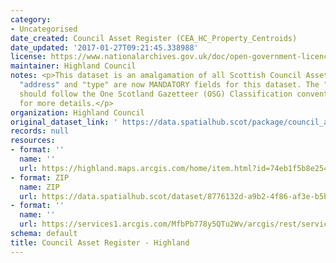 ```yaml
---
category:
- Uncategorised
date_created: Council Asset Register (CEA_HC_Property_Centroids)
date_updated: '2017-01-27T09:21:45.338988'
license: https://www.nationalarchives.gov.uk/doc/open-government-licence/version/3/
maintainer: Highland Council
notes: <p>This dataset is an amalgamation of all Scottish Council Asset Registers.\r\n\r\n"UPRN",
  "address" and "type" are now MANDATORY fields for this dataset. The "type" field
  should follow the One Scotland Gazetteer (OSG) Classification conventions. See https://osg.scot/portal/index.jsp
  for more details.</p>
organization: Highland Council
original_dataset_link: ' https://data.spatialhub.scot/package/council_asset_register-hi'
records: null
resources:
- format: ''
  name: ''
  url: https://highland.maps.arcgis.com/home/item.html?id=74eb1f5b8e254e7babb90298e6dd5858
- format: ZIP
  name: ZIP
  url: https://data.spatialhub.scot/dataset/8776132d-a9b2-4f86-af3e-b5b9f717eea7/resource/f9d1085f-3edd-4b64-9806-69cfb2b34f4f/download/highland-wfs-download.zip
- format: ''
  name: ''
  url: https://services1.arcgis.com/MfbPb778y5QTu2Wv/arcgis/rest/services/CEA_HC_Property_Centroids/FeatureServer/0/query?outFields=*&where=1%3D1
schema: default
title: Council Asset Register - Highland
---
```

